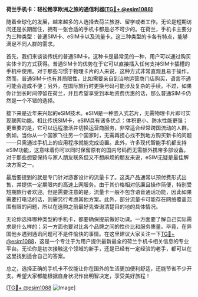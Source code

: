 **荷兰手机卡：轻松畅享欧洲之旅的通信利器[[TG💪+ @esim1088](https://t.me/s/esim1088)]**

随着全球化的发展，越来越多的人选择去荷兰旅游、留学或者工作。无论是短期访问还是长期居住，拥有一张合适的手机卡都是必不可少的。在荷兰，手机卡主要分为三种类型：普通SIM卡、eSIM卡以及流量卡。这三种类型的卡各有特点，能够满足不同人群的需求。

首先，我们来谈谈传统的普通SIM卡。这种卡是最常见的一种，用户可以通过购买实体卡的方式获得。普通SIM卡的优势在于它可以直接插入任何支持SIM卡插槽的手机中使用。对于那些习惯于物理卡片的人来说，这种方式非常直观且易于操作。然而，普通SIM卡也有其局限性，比如需要亲自到当地运营商门店购买，语言不通可能会造成不便；另外，在国际旅行时更换号码可能涉及复杂的手续。不过，如果你计划长时间停留在荷兰，并且希望享受到本地资费优惠的话，那么普通SIM卡仍然是一个不错的选择。

接下来是近年来兴起的eSIM技术。eSIM是一种嵌入式芯片，无需物理卡片即可实现联网功能。相比传统SIM卡，eSIM具有诸多优点：体积更小、防水性能更强；更重要的是，它可以远程激活并切换运营商服务，非常适合经常跨国流动的人群。例如，当你从一个国家飞往另一个国家时，无需再担心找不到地方购买新卡的问题——只需通过手机上的应用程序就能完成设置。此外，许多现代智能手机都支持eSIM功能，这意味着你可以同时保留原有的国内号码而无需额外携带多部设备。对于那些想要保持与家人朋友联系但又不想麻烦的朋友来说，eSIM无疑是最佳解决方案之一。

最后要提到的就是专门针对游客设计的流量卡了。这类产品通常以预付费形式出售，并提供一定期限内的高速上网服务。由于其价格相对低廉且操作简便，特别受短期旅行者欢迎。但是需要注意的是，流量卡一般不包含语音通话功能，因此如果需要打电话的话，则需另行考虑其他方案。此外，部分流量卡可能存在网络覆盖范围有限的问题，所以在选购之前最好先查询清楚目的地的具体情况。

无论你选择哪种类型的手机卡，都要确保提前做好功课。一方面要了解自己实际需求是什么样的；另一方面也要对比各个品牌之间的性价比和服务质量。毕竟，在异国他乡遇到通讯问题可不是件愉快的事情。在这里建议大家关注一下[TG💪+ @esim1088](https://t.me/s/esim1088)，这是一个专注于为用户提供最新最全的荷兰手机卡相关信息的专业平台。无论你是初次接触这个领域的新手，还是已经有一定经验的老手，都可以在这里找到适合自己的答案。

总之，选择正确的手机卡不仅能让你在国外的生活更加便利舒适，还能节省不少开支。希望大家都能根据自身状况作出明智决定，享受美好旅程！

[[TG💪+ @esim1088](https://t.me/s/esim1088) ![Image](https://i.postimg.cc/4NQfJmqS/Snipaste-2025-05-13-00-14-12.png)]